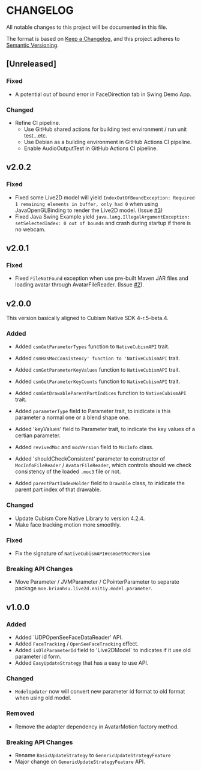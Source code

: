 CHANGELOG
================

All notable changes to this project will be documented in this file.

The format is based on [Keep a Changelog](https://keepachangelog.com/en/1.0.0/),
and this project adheres to [Semantic Versioning](https://semver.org/spec/v2.0.0.html).

## [Unreleased]

### Fixed

- A potential out of bound error in FaceDirection tab in Swing Demo App.

### Changed

- Refine CI pipeline.
  - Use GitHub shared actions for building test environment / run unit test...etc.
  - Use Debian as a building environment in GitHub Actions CI pipeline.
  - Enable AudioOutputTest in GitHub Actions CI pipeline.

## v2.0.2

### Fixed

- Fixed some Live2D model will yield `IndexOutOfBoundException: Required 1 remaining elements in buffer, only had 0` when using JavaOpenGLBinding to render the Live2D model. (Issue [#3](https://github.com/brianhsu/Live2DForScala/issues/3))
- Fixed Java Swing Example yield `java.lang.IllegalArgumentException: setSelectedIndex: 0 out of bounds` and crash during startup if there is no webcam.

## v2.0.1

### Fixed

- Fixed `FileNotFound` exception when use pre-built Maven JAR files and loading avatar through AvatarFileReader. (Issue [#2](https://github.com/brianhsu/Live2DForScala/issues/2)).

## v2.0.0

This version basically aligned to Cubism Native SDK 4-r.5-beta.4.

### Added

- Added `csmGetParameterTypes` function to `NativeCubismAPI` trait.
- Added `csmHasMocConsistency' function to 'NativeCubismAPI` trait.
- Added `csmGetParameterKeyValues` function to `NativeCubismAPI` trait.
- Added `csmGetParameterKeyCounts` function to `NativeCubismAPI` trait.
- Added `csmGetDrawableParentPartIndices` function to `NativeCubismAPI` trait.

- Added `parameterType` field to Parameter trait, to inidicate is this parameter a normal one or a blend shape one.
- Added 'keyValues' field to Parameter trait, to indicate the key values of a certian parameter.
- Added `revivedMoc` and `mocVersion` field to `MocInfo` class.
- Added 'shouldCheckConsistent' parameter to constructor of `MocInfoFileReader` / `AvatarFileReader`, which controls should we check consistency of the loaded `.moc3` file or not.
- Added `parentPartIndexHolder` field to `Drawable` class, to inidicate the parent part index of that drawable.

### Changed

- Update Cubism Core Native Library to version 4.2.4.
- Make face tracking motion more smoothly.

### Fixed

- Fix the signature of `NativeCubismAPI#csmGetMocVersion`

### Breaking API Changes

- Move Parameter / JVMParameter / CPointerParameter to separate package `moe.brianhsu.live2d.enitiy.model.parameter`.


## v1.0.0

### Added

- Added `UDPOpenSeeFaceDataReader' API.
- Added `FaceTracking` / `OpenSeeFaceTracking` effect.
- Added `isOldParameterId` field to 'Live2DModel` to indicates if it use old parameter id form.
- Added `EasyUpdateStrategy` that has a easy to use API.

### Changed

- `ModelUpdater` now will convert new parameter id format to old format when using old model.

### Removed

- Remove the adapter dependency in AvatarMotion factory method.

### Breaking API Changes

- Rename `BasicUpdateStrategy` to `GenericUpdateStrategyFeature`
- Major change on `GenericUpdateStrategyFeature` API.

